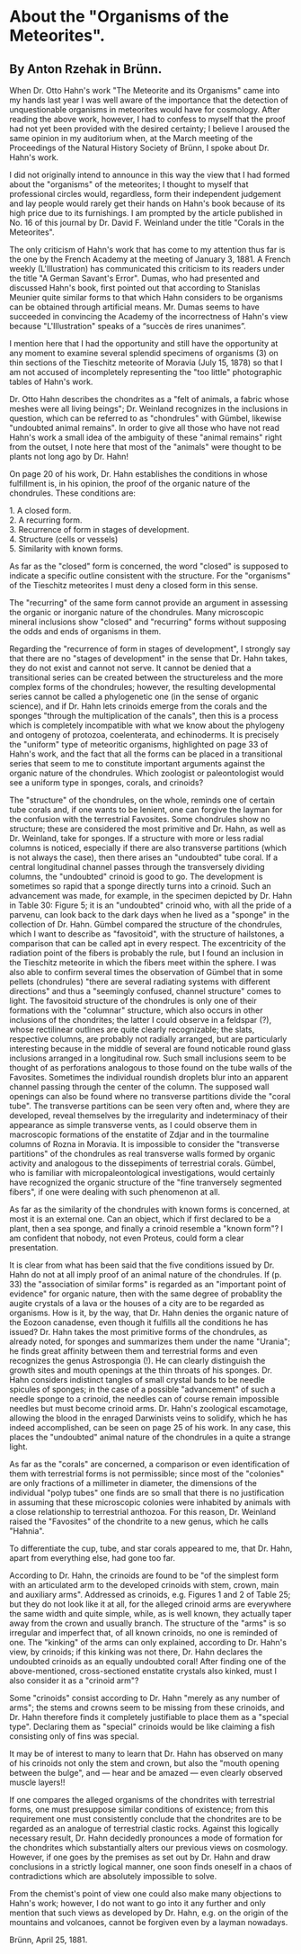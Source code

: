 # About the "Organisms of the Meteorites".

## By Anton Rzehak in Brünn.

When Dr. Otto Hahn's work "The Meteorite and its Organisms" came into my hands last year I was well aware of the importance that the detection of unquestionable organisms in meteorites would have for cosmology. After reading the above work, however, I had to confess to myself that the proof had not yet been provided with the desired certainty; I believe I aroused the same opinion in my auditorium when, at the March meeting of the Proceedings of the Natural History Society of Brünn, I spoke about Dr. Hahn's work.

I did not originally intend to announce in this way the view that I had formed about the "organisms" of the meteorites; I thought to myself that professional circles would, regardless, form their independent judgement and lay people would rarely get their hands on Hahn's book because of its high price due to its furnishings. I am prompted by the article published in No. 16 of this journal by Dr. David F. Weinland under the title "Corals in the Meteorites".

The only criticism of Hahn's work that has come to my attention thus far is the one by the French Academy at the meeting of January 3, 1881. A French weekly (L'Illustration) has communicated this criticism to its readers under the title "A German Savant's Error". Dumas, who had presented and discussed Hahn's book, first pointed out that according to Stanislas Meunier quite similar forms to that which Hahn considers to be organisms can be obtained through artificial means. Mr. Dumas seems to have succeeded in convincing the Academy of the incorrectness of Hahn's view because "L'Illustration" speaks of a “succès de rires unanimes”.

I mention here that I had the opportunity and still have the opportunity at any moment to examine several splendid specimens of organisms (3) on thin sections of the Tieschitz meteorite of Moravia (July 15, 1878) so that I am not accused of incompletely representing the "too little" photographic tables of Hahn's work.

Dr. Otto Hahn describes the chondrites as a "felt of animals, a fabric whose meshes were all living beings"; Dr. Weinland recognizes in the inclusions in question, which can be referred to as "chondrules" with Gümbel, likewise "undoubted animal remains". In order to give all those who have not read Hahn's work a small idea of the ambiguity of these "animal remains" right from the outset, I note here that most of the "animals" were thought to be plants not long ago by Dr. Hahn!

On page 20 of his work, Dr. Hahn establishes the conditions in whose fulfillment is, in his opinion, the proof of the organic nature of the chondrules. These conditions are:

1\. A closed form.  
2\. A recurring form.  
3\. Recurrence of form in stages of development.  
4\. Structure (cells or vessels)  
5\. Similarity with known forms.  

As far as the "closed" form is concerned, the word "closed" is supposed to indicate a specific outline consistent with the structure. For the "organisms" of the Tieschitz meteorites I must deny a closed form in this sense.

The "recurring" of the same form cannot provide an argument in assessing the organic or inorganic nature of the chondrules. Many microscopic mineral inclusions show "closed" and "recurring" forms without supposing the odds and ends of organisms in them.

Regarding the "recurrence of form in stages of development", I strongly say that there are no "stages of development" in the sense that Dr. Hahn takes, they do not exist and cannot not serve. It cannot be denied that a transitional series can be created between the structureless and the more complex forms of the chondrules; however, the resulting developmental series cannot be called a phylogenetic one (in the sense of organic science), and if Dr. Hahn lets crinoids emerge from the corals and the sponges "through the multiplication of the canals", then this is a process which is completely incompatible with what we know about the phylogeny and ontogeny of protozoa, coelenterata, and echinoderms. It is precisely the "uniform" type of meteoritic organisms, highlighted on page 33 of Hahn's work, and the fact that all the forms can be placed in a transitional series that seem to me to constitute important arguments against the organic nature of the chondrules. Which zoologist or paleontologist would see a uniform type in sponges, corals, and crinoids?

The "structure" of the chondrules, on the whole, reminds one of certain tube corals and, if one wants to be lenient, one can forgive the layman for the confusion with the terrestrial Favosites. Some chondrules show no structure; these are considered the most primitive and Dr. Hahn, as well as Dr. Weinland, take for sponges. If a structure with more or less radial columns is noticed, especially if there are also transverse partitions (which is not always the case), then there arises an "undoubted" tube coral. If a central longitudinal channel passes through the transversely dividing columns, the "undoubted" crinoid is good to go. The development is sometimes so rapid that a sponge directly turns into a crinoid. Such an advancement was made, for example, in the specimen depicted by Dr. Hahn in Table 30: Figure 5; it is an "undoubted" crinoid who, with all the pride of a parvenu, can look back to the dark days when he lived as a "sponge" in the collection of Dr. Hahn. Gümbel compared the structure of the chondrules, which I want to describe as "favositoid", with the structure of hailstones, a comparison that can be called apt in every respect. The excentricity of the radiation point of the fibers is probably the rule, but I found an inclusion in the Tieschitz meteorite in which the fibers meet within the sphere. I was also able to confirm several times the observation of Gümbel that in some pellets (chondrules) "there are several radiating systems with different directions" and thus a "seemingly confused, channel structure" comes to light. The favositoid structure of the chondrules is only one of their formations with the "columnar" structure, which also occurs in other inclusions of the chondrites; the latter I could observe in a feldspar (?), whose rectilinear outlines are quite clearly recognizable; the slats, respective columns, are probably not radially arranged, but are particularly interesting because in the middle of several are found noticable round glass inclusions arranged in a longitudinal row. Such small inclusions seem to be thought of as perforations analogous to those found on the tube walls of the Favosites. Sometimes the individual roundish droplets blur into an apparent channel passing through the center of the column. The supposed wall openings can also be found where no transverse partitions divide the "coral tube". The transverse partitions can be seen very often and, where they are developed, reveal themselves by the irregularity and indeterminacy of their appearance as simple transverse vents, as I could observe them in macroscopic formations of the enstatite of Zdjar and in the tourmaline columns of Rozna in Moravia. It is impossible to consider the "transverse partitions" of the chondrules as real transverse walls formed by organic activity and analogous to the dissepiments of terrestrial corals. Gümbel, who is familiar with micropaleontological investigations, would certainly have recognized the organic structure of the "fine tranversely segmented fibers", if one were dealing with such phenomenon at all.

As far as the similarity of the chondrules with known forms is concerned, at most it is an external one. Can an object, which if first declared to be a plant, then a sea sponge, and finally a crinoid resemble a "known form"? I am confident that nobody, not even Proteus, could form a clear presentation.

It is clear from what has been said that the five conditions issued by Dr. Hahn do not at all imply proof of an animal nature of the chondrules. If (p. 33) the "association of similar forms" is regarded as an "important point of evidence" for organic nature, then with the same degree of probablity the augite crystals of a lava or the houses of a city are to be regarded as organisms. How is it, by the way, that Dr. Hahn denies the organic nature of the Eozoon canadense, even though it fulfills all the conditions he has issued? Dr. Hahn takes the most primitive forms of the chondrules, as already noted, for sponges and summarizes them under the name "Urania"; he finds great affinity between them and terrestrial forms and even recognizes the genus Astrospongia (!). He can clearly distinguish the growth sites and mouth openings at the thin throats of his sponges. Dr. Hahn considers indistinct tangles of small crystal bands to be needle spicules of sponges; in the case of a possible "advancement" of such a needle sponge to a crinoid, the needles can of course remain impossible needles but must become crinoid arms. Dr. Hahn's zoological escamotage, allowing the blood in the enraged Darwinists veins to solidify, which he has indeed accomplished, can be seen on page 25 of his work. In any case, this places the "undoubted" animal nature of the chondrules in a quite a strange light.  

As far as the "corals" are concerned, a comparison or even identification of them with terrestrial forms is not permissible; since most of the "colonies" are only fractions of a millimeter in diameter, the dimensions of the individual "polyp tubes" one finds are so small that there is no justification in assuming that these microscopic colonies were inhabited by animals with a close relationship to terrestrial anthozoa. For this reason, Dr. Weinland raised the "Favosites" of the chondrite to a new genus, which he calls "Hahnia".

To differentiate the cup, tube, and star corals appeared to me, that Dr. Hahn, apart from everything else, had gone too far.

According to Dr. Hahn, the crinoids are found to be "of the simplest form with an articulated arm to the developed crinoids with stem, crown, main and auxiliary arms". Addressed as crinoids, e.g. Figures 1 and 2 of Table 25; but they do not look like it at all, for the alleged crinoid arms are everywhere the same width and quite simple, while, as is well known, they actually taper away from the crown and usually branch. The structure of the "arms" is so irregular and imperfect that, of all known crinoids, no one is reminded of one. The "kinking" of the arms can only explained, according to Dr. Hahn's view, by crinoids; if this kinking was not there, Dr. Hahn declares the undoubted crinoids as an equally undoubted coral! After finding one of the above-mentioned, cross-sectioned enstatite crystals also kinked, must I also consider it as a "crinoid arm"?

Some "crinoids" consist according to Dr. Hahn "merely as any number of arms"; the stems and crowns seem to be missing from these crinoids, and Dr. Hahn therefore finds it completely justifiable to place them as a "special type". Declaring them as "special" crinoids would be like claiming a fish consisting only of fins was special.

It may be of interest to many to learn that Dr. Hahn has observed on many of his crinoids not only the stem and crown, but also the "mouth opening between the bulge", and — hear and be amazed — even clearly observed muscle layers!!

If one compares the alleged organisms of the chondrites with terrestrial forms, one must presuppose similar conditions of existence; from this requirement one must consistently conclude that the chondrites are to be regarded as an analogue of terrestrial clastic rocks. Against this logically necessary result, Dr. Hahn decidedly pronounces a mode of formation for the chondrites which substantially alters our previous views on cosmology. However, if one goes by the premises as set out by Dr. Hahn and draw conclusions in a strictly logical manner, one soon finds oneself in a chaos of contradictions which are absolutely impossible to solve.

From the chemist's point of view one could also make many objections to Hahn's work; however, I do not want to go into it any further and only mention that such views as developed by Dr. Hahn, e.g. on the origin of the mountains and volcanoes, cannot be forgiven even by a layman nowadays.

Brünn, April 25, 1881.

